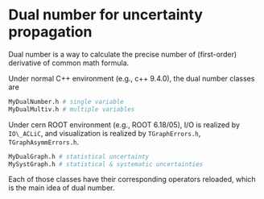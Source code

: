 # Dual number for uncertainty propagation

Dual number is a way to calculate the precise number of (first-order) derivative of common math formula. 

Under normal C++ environment (e.g., c++ 9.4.0), the dual number classes are 
```bash
MyDualNumber.h # single variable
MyDualMultiv.h # multiple variables
```

Under cern ROOT environment (e.g., ROOT 6.18/05), I/O is realized by `IO\_ACLiC`, and visualization is realized by `TGraphErrors.h`, `TGraphAsymmErrors.h`.
```bash
MyDualGraph.h # statistical uncertainty
MySystGraph.h # statistical & systematic uncertainties
```

Each of those classes have their corresponding operators reloaded, which is the main idea of dual number.
